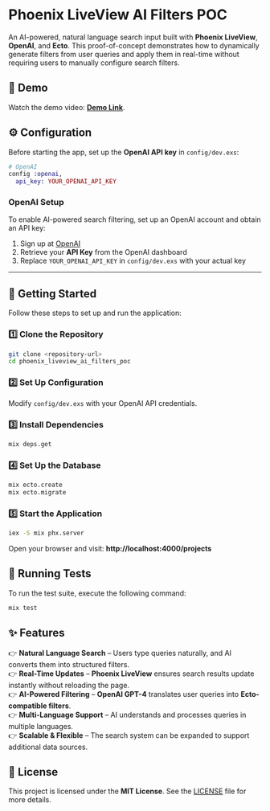 # **Phoenix LiveView AI Filters POC**

An AI-powered, natural language search input built with **Phoenix LiveView**, **OpenAI**, and **Ecto**. This proof-of-concept demonstrates how to dynamically generate filters from user queries and apply them in real-time without requiring users to manually configure search filters.

## 🎥 **Demo**

Watch the demo video: **[Demo Link](https://www.awesomescreenshot.com/video/36903860?key=5dca7faccf4cdef5db3d1c5fdca39908)**.

## ⚙️ **Configuration**

Before starting the app, set up the **OpenAI API key** in `config/dev.exs`:

```elixir
# OpenAI
config :openai,
  api_key: YOUR_OPENAI_API_KEY
```

### **OpenAI Setup**

To enable AI-powered search filtering, set up an OpenAI account and obtain an API key:

1. Sign up at [OpenAI](https://openai.com)
2. Retrieve your **API Key** from the OpenAI dashboard
3. Replace `YOUR_OPENAI_API_KEY` in `config/dev.exs` with your actual key

---

## 🚀 **Getting Started**

Follow these steps to set up and run the application:

### **1️⃣ Clone the Repository**

```sh
git clone <repository-url>
cd phoenix_liveview_ai_filters_poc
```

### **2️⃣ Set Up Configuration**

Modify `config/dev.exs` with your OpenAI API credentials.

### **3️⃣ Install Dependencies**

```sh
mix deps.get
```

### **4️⃣ Set Up the Database**

```sh
mix ecto.create
mix ecto.migrate
```

### **5️⃣ Start the Application**

```sh
iex -S mix phx.server
```

Open your browser and visit: **http://localhost:4000/projects**

## 🧪 **Running Tests**

To run the test suite, execute the following command:

```sh
mix test
```

## ✨ **Features**

👉 **Natural Language Search** – Users type queries naturally, and AI converts them into structured filters.  
👉 **Real-Time Updates** – **Phoenix LiveView** ensures search results update instantly without reloading the page.  
👉 **AI-Powered Filtering** – **OpenAI GPT-4** translates user queries into **Ecto-compatible filters**.  
👉 **Multi-Language Support** – AI understands and processes queries in multiple languages.  
👉 **Scalable & Flexible** – The search system can be expanded to support additional data sources.  

## 📝 **License**

This project is licensed under the **MIT License**. See the [LICENSE](./LICENSE) file for more details.
